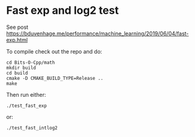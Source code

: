 # Fast exp and log2 test
See post https://bduvenhage.me/performance/machine_learning/2019/06/04/fast-exp.html

To compile check out the repo and do:

```console
cd Bits-O-Cpp/math
mkdir build
cd build
cmake -D CMAKE_BUILD_TYPE=Release ..
make
```

Then run either:

```console
./test_fast_exp
```

or:

```console
./test_fast_intlog2
```
